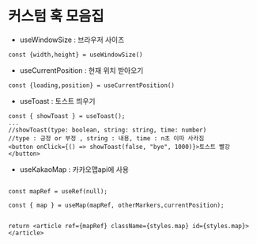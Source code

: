 # 커스텀 훅 모음집

- useWindowSize : 브라우저 사이즈

```
const {width,height} = useWindowSize()
```

- useCurrentPosition : 현재 위치 받아오기

```
const {loading,position} = useCurrentPosition()
```

- useToast : 토스트 띄우기

```
const { showToast } = useToast();
...
//showToast(type: boolean, string: string, time: number)
//type : 긍정 or 부정 , string : 내용, time : n초 이따 사라짐
<button onClick={() => showToast(false, "bye", 1000)}>토스트 빨강</button>
```

- useKakaoMap : 카카오맵api에 사용

```

const mapRef = useRef(null);

const { map } = useMap(mapRef, otherMarkers,currentPosition);


return <article ref={mapRef} className={styles.map} id={styles.map}></article>

```
